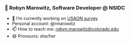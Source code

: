### 👋 Robyn Marowitz, Software Developer @ NSIDC


- 🔭 I’m currently working on [USAON survey](https://github.com/nsidc/usaon-vta-survey)
- Personal account: @rmarowitz
- 📫 How to reach me: robyn.marowitz@colorado.edu
- 😄 Pronouns: she/her
